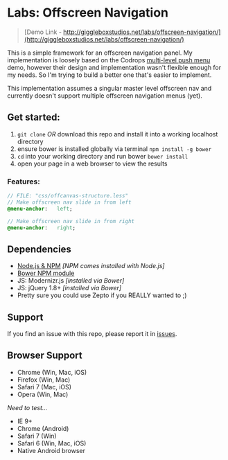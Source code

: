 
# Labs: Offscreen Navigation

> [Demo Link - http://giggleboxstudios.net/labs/offscreen-navigation/](http://giggleboxstudios.net/labs/offscreen-navigation/)

This is a simple framework for an offscreen navigation panel. My implementation is loosely based on the Codrops [multi-level push menu](http://tympanus.net/codrops/2013/08/13/multi-level-push-menu/) demo, however their design and implementation wasn't flexible enough for my needs. So I'm trying to build a better one that's easier to implement.

This implementation assumes a singular master level offscreen nav and currently doesn't support multiple offscreen navigation menus (yet).


## Get started:
1. `git clone` _OR_ download this repo and install it into a working localhost directory
1. ensure bower is installed globally via terminal `npm install -g bower`
1. `cd` into your working directory and run bower `bower install`
1. open your page in a web browser to view the results


### Features:

``` sass
// FILE: "css/offcanvas-structure.less"
// Make offscreen nav slide in from left
@menu-anchor:   left;

// Make offscreen nav slide in from right
@menu-anchor:   right;
```


## Dependencies
- [Node.js &amp; NPM](http://nodejs.org/) _[NPM comes installed with Node.js]_
- [Bower NPM module](https://www.npmjs.org/package/bower)
- JS: Modernizr.js _[installed via Bower]_
- JS: jQuery 1.8+ _[installed via Bower]_
- Pretty sure you could use Zepto if you REALLY wanted to ;)


## Support
If you find an issue with this repo, please report it in [issues](https://github.com/GiggleboxStudios/labs-offscreen-navigation/issues).


## Browser Support
- Chrome (Win, Mac, iOS)
- Firefox (Win, Mac)
- Safari 7 (Mac, iOS)
- Opera (Win, Mac)

_Need to test..._
- IE 9+
- Chrome (Android)
- Safari 7 (Win)
- Safari 6 (Win, Mac, iOS)
- Native Android browser
